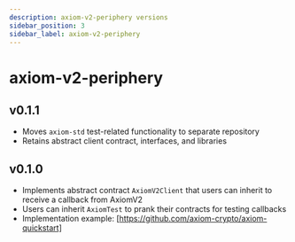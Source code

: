 ```yaml
---
description: axiom-v2-periphery versions
sidebar_position: 3
sidebar_label: axiom-v2-periphery
---
```


# axiom-v2-periphery

## v0.1.1

- Moves `axiom-std` test-related functionality to separate repository
- Retains abstract client contract, interfaces, and libraries

## v0.1.0

- Implements abstract contract `AxiomV2Client` that users can inherit to receive a callback from AxiomV2
- Users can inherit `AxiomTest` to prank their contracts for testing callbacks
- Implementation example: [https://github.com/axiom-crypto/axiom-quickstart]
